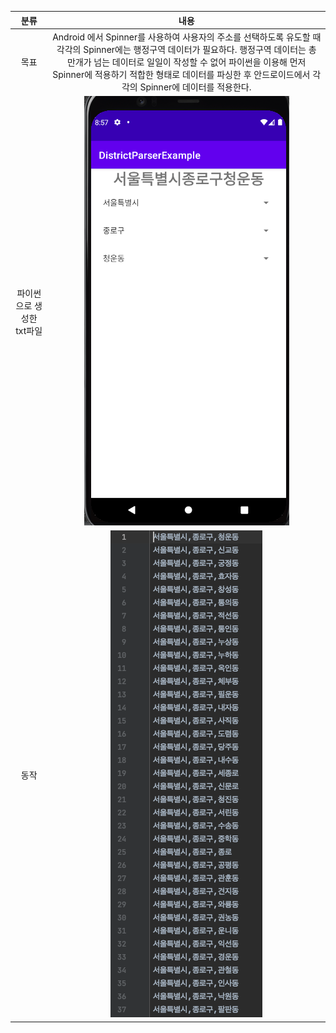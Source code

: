 ﻿|**분류**|**내용**|
| :-: | :-: |
|목표|Android 에서 Spinner를 사용하여 사용자의 주소를 선택하도록 유도할 때 각각의 Spinner에는 행정구역 데이터가 필요하다. 행정구역 데이터는 총 만개가 넘는 데이터로 일일이 작성할 수 없어 파이썬을 이용해 먼저 Spinner에 적용하기 적합한 형태로 데이터를 파싱한 후 안드로이드에서 각각의 Spinner에 데이터를 적용한다.|
|파이썬으로 생성한 txt파일|![](./images/pic1.png)|
|동작|![](./images/pic2.png)|

